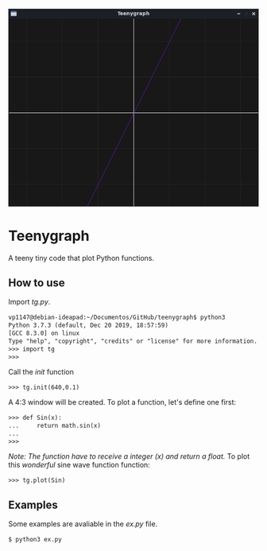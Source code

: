 ![Screenshot](screenshot.png)

# Teenygraph
A teeny tiny code that plot Python functions.

## How to use
Import _tg.py_.

```
vp1147@debian-ideapad:~/Documentos/GitHub/teenygraph$ python3
Python 3.7.3 (default, Dec 20 2019, 18:57:59) 
[GCC 8.3.0] on linux
Type "help", "copyright", "credits" or "license" for more information.
>>> import tg
>>> 
```

Call the *init* function
```
>>> tg.init(640,0.1)
```
A 4:3 window will be created. To plot a function, let's define one first:
```
>>> def Sin(x):
...     return math.sin(x)
...
>>>
```
_Note: The function have to receive a integer (x) and return a float._
To plot this *wonderful* sine wave function function:
```
>>> tg.plot(Sin)
```

## Examples
Some examples are avaliable in the _ex.py_ file.
```
$ python3 ex.py
```
